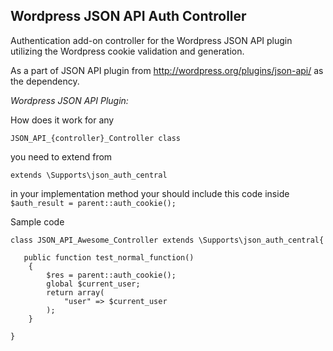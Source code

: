 ## Wordpress JSON API Auth Controller

Authentication add-on controller for the Wordpress JSON API plugin utilizing the Wordpress cookie validation and generation.

As a part of JSON API plugin from http://wordpress.org/plugins/json-api/ as the dependency.

*Wordpress JSON API Plugin:*

How does it work
for any 

`JSON_API_{controller}_Controller class `

you need to extend from 

`extends \Supports\json_auth_central`

in your implementation method your should include this code inside 
`$auth_result = parent::auth_cookie();`


Sample code

	class JSON_API_Awesome_Controller extends \Supports\json_auth_central{
	
	   public function test_normal_function()
	    {
	        $res = parent::auth_cookie();
	        global $current_user;
	        return array(
	            "user" => $current_user
	        );
	    }
	    
	}

